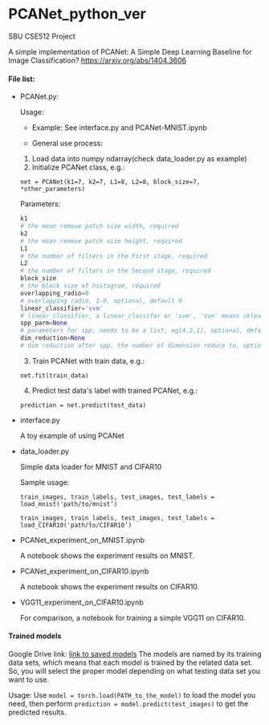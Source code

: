 # PCANet_python_ver
SBU CSE512 Project

A simple implementation of PCANet: A Simple Deep Learning Baseline for Image Classification?
https://arxiv.org/abs/1404.3606

#### File list:

-   PCANet.py:

    Usage:

    -   Example: See interface.py and PCANet-MNIST.ipynb

    -   General use process:

    1. Load data into numpy ndarray(check data_loader.py as example)
    2. Initialize PCANet class, e.g.:

    `net = PCANet(k1=7, k2=7, L1=8, L2=8, block_size=7, *other_parameters)`

    Parameters:
    ```python
    k1
    # the mean remove patch size width, required
    k2
    # the mean remove patch size height, required
    L1
    # the number of filters in the First stage, required
    L2
    # the number of filters in the Second stage, required
    block_size
    # the block size of histogram, required
    overlapping_radio=0 
    # overlapping radio, 1-0, optional, default 0
    linear_classifier='svm' 
    # linear_classifier, a linear_classifer or 'svm', 'svm' means sklearn.svm.SVC(), optional, default 'svm'
    spp_parm=None
    # parameters for spp, needs to be a list, eg[4,2,1], optional, default none
    dim_reduction=None
    # dim reduction after spp, the number of dimension reduce to, optional, default none
    ```

    3.  Train PCANet with train data, e.g.:

    `net.fit(train_data)`

    4.  Predict test data's label with trained PCANet, e.g.:

    `prediction = net.predict(test_data)`

-   interface.py

    A toy example of using PCANet

-   data_loader.py

    Simple data loader for MNIST and CIFAR10

    Sample usage:

    `train_images, train_labels, test_images, test_labels = load_mnist('path/to/mnist’)`

    `train_images, train_labels, test_images, test_labels = load_CIFAR10('path/to/CIFAR10’)`
    
-   PCANet_experiment_on_MNIST.ipynb

    A notebook shows the experiment results on MNIST.

-   PCANet_experiment_on_CIFAR10.ipynb

    A notebook shows the experiment results on CIFAR10.

-   VGG11_experiment_on_CIFAR10.ipynb

    For comparison, a notebook for training a simple VGG11 on CIFAR10.



#### Trained models

Google Drive link: [link to saved models](https://drive.google.com/open?id=1eiJ-Y1IsXHqPg32K8DfYvPIl7Dc5ZRmS)
                    The models are named by its training data sets, which means that each model is trained by the related data set. So, you will select the proper model depending on what testing data set you want to use.

Usage: Use `model = torch.load(PATH_to_the_model)` to load the model you need, then perform `prediction = model.predict(test_images)` to get the predicted results.

